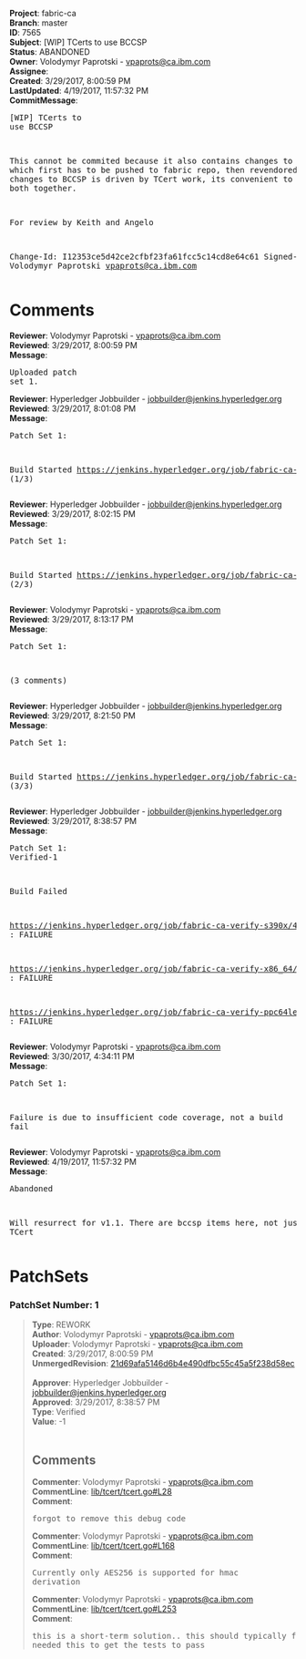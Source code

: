 <strong>Project</strong>: fabric-ca<br><strong>Branch</strong>: master<br><strong>ID</strong>: 7565<br><strong>Subject</strong>: [WIP] TCerts to use BCCSP<br><strong>Status</strong>: ABANDONED<br><strong>Owner</strong>: Volodymyr Paprotski - vpaprots@ca.ibm.com<br><strong>Assignee</strong>:<br><strong>Created</strong>: 3/29/2017, 8:00:59 PM<br><strong>LastUpdated</strong>: 4/19/2017, 11:57:32 PM<br><strong>CommitMessage</strong>:<br><pre>[WIP] TCerts to use BCCSP

This cannot be commited because it also contains changes to BCCSP, which first has
to be pushed to fabric repo, then revendored. Since changes to BCCSP is driven by
TCert work, its convenient to develop them both together.

For review by Keith and Angelo

Change-Id: I12353ce5d42ce2cfbf23fa61fcc5c14cd8e64c61
Signed-off-by: Volodymyr Paprotski <vpaprots@ca.ibm.com>
</pre><h1>Comments</h1><strong>Reviewer</strong>: Volodymyr Paprotski - vpaprots@ca.ibm.com<br><strong>Reviewed</strong>: 3/29/2017, 8:00:59 PM<br><strong>Message</strong>: <pre>Uploaded patch set 1.</pre><strong>Reviewer</strong>: Hyperledger Jobbuilder - jobbuilder@jenkins.hyperledger.org<br><strong>Reviewed</strong>: 3/29/2017, 8:01:08 PM<br><strong>Message</strong>: <pre>Patch Set 1:

Build Started https://jenkins.hyperledger.org/job/fabric-ca-verify-s390x/454/ (1/3)</pre><strong>Reviewer</strong>: Hyperledger Jobbuilder - jobbuilder@jenkins.hyperledger.org<br><strong>Reviewed</strong>: 3/29/2017, 8:02:15 PM<br><strong>Message</strong>: <pre>Patch Set 1:

Build Started https://jenkins.hyperledger.org/job/fabric-ca-verify-x86_64/451/ (2/3)</pre><strong>Reviewer</strong>: Volodymyr Paprotski - vpaprots@ca.ibm.com<br><strong>Reviewed</strong>: 3/29/2017, 8:13:17 PM<br><strong>Message</strong>: <pre>Patch Set 1:

(3 comments)</pre><strong>Reviewer</strong>: Hyperledger Jobbuilder - jobbuilder@jenkins.hyperledger.org<br><strong>Reviewed</strong>: 3/29/2017, 8:21:50 PM<br><strong>Message</strong>: <pre>Patch Set 1:

Build Started https://jenkins.hyperledger.org/job/fabric-ca-verify-ppc64le/455/ (3/3)</pre><strong>Reviewer</strong>: Hyperledger Jobbuilder - jobbuilder@jenkins.hyperledger.org<br><strong>Reviewed</strong>: 3/29/2017, 8:38:57 PM<br><strong>Message</strong>: <pre>Patch Set 1: Verified-1

Build Failed 

https://jenkins.hyperledger.org/job/fabric-ca-verify-s390x/454/ : FAILURE

https://jenkins.hyperledger.org/job/fabric-ca-verify-x86_64/451/ : FAILURE

https://jenkins.hyperledger.org/job/fabric-ca-verify-ppc64le/455/ : FAILURE</pre><strong>Reviewer</strong>: Volodymyr Paprotski - vpaprots@ca.ibm.com<br><strong>Reviewed</strong>: 3/30/2017, 4:34:11 PM<br><strong>Message</strong>: <pre>Patch Set 1:

Failure is due to insufficient code coverage, not a build fail</pre><strong>Reviewer</strong>: Volodymyr Paprotski - vpaprots@ca.ibm.com<br><strong>Reviewed</strong>: 4/19/2017, 11:57:32 PM<br><strong>Message</strong>: <pre>Abandoned

Will resurrect for v1.1. There are bccsp items here, not just TCert</pre><h1>PatchSets</h1><h3>PatchSet Number: 1</h3><blockquote><strong>Type</strong>: REWORK<br><strong>Author</strong>: Volodymyr Paprotski - vpaprots@ca.ibm.com<br><strong>Uploader</strong>: Volodymyr Paprotski - vpaprots@ca.ibm.com<br><strong>Created</strong>: 3/29/2017, 8:00:59 PM<br><strong>UnmergedRevision</strong>: [21d69afa5146d6b4e490dfbc55c45a5f238d58ec](https://github.com/hyperledger-gerrit-archive/fabric-ca/commit/21d69afa5146d6b4e490dfbc55c45a5f238d58ec)<br><br><strong>Approver</strong>: Hyperledger Jobbuilder - jobbuilder@jenkins.hyperledger.org<br><strong>Approved</strong>: 3/29/2017, 8:38:57 PM<br><strong>Type</strong>: Verified<br><strong>Value</strong>: -1<br><br><h2>Comments</h2><strong>Commenter</strong>: Volodymyr Paprotski - vpaprots@ca.ibm.com<br><strong>CommentLine</strong>: [lib/tcert/tcert.go#L28](https://github.com/hyperledger-gerrit-archive/fabric-ca/blob/21d69afa5146d6b4e490dfbc55c45a5f238d58ec/lib/tcert/tcert.go#L28)<br><strong>Comment</strong>: <pre>forgot to remove this debug code</pre><strong>Commenter</strong>: Volodymyr Paprotski - vpaprots@ca.ibm.com<br><strong>CommentLine</strong>: [lib/tcert/tcert.go#L168](https://github.com/hyperledger-gerrit-archive/fabric-ca/blob/21d69afa5146d6b4e490dfbc55c45a5f238d58ec/lib/tcert/tcert.go#L168)<br><strong>Comment</strong>: <pre>Currently only AES256 is supported for hmac derivation</pre><strong>Commenter</strong>: Volodymyr Paprotski - vpaprots@ca.ibm.com<br><strong>CommentLine</strong>: [lib/tcert/tcert.go#L253](https://github.com/hyperledger-gerrit-archive/fabric-ca/blob/21d69afa5146d6b4e490dfbc55c45a5f238d58ec/lib/tcert/tcert.go#L253)<br><strong>Comment</strong>: <pre>this is a short-term solution.. this should typically fail, but needed this to get the tests to pass</pre></blockquote>